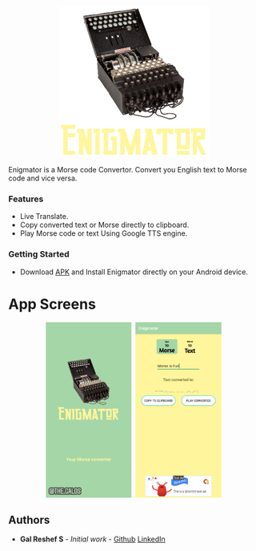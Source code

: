<p align="center">
<img src="https://raw.githubusercontent.com/galsreshef/Enigmator/master/app/src/main/res/drawable-mdpi/enigmator_main.png">
</p>

Enigmator is a Morse code Convertor.
Convert you English text to Morse code and vice versa.

### Features
- Live Translate.
- Copy converted text or Morse directly to clipboard.
- Play Morse code or text Using Google TTS engine.

### Getting Started
- Download [APK](https://github.com/galsreshef/Enigmator/raw/master/app/release/Enigmator_v1.1.apk) and Install Enigmator directly on your Android device.

# App Screens
<p align="center">
   <a><img src="https://github.com/galsreshef/Enigmator/blob/master/Screenshots/Screenshot_20201006-181243_Enigmator.jpg?raw=true" height="350"></a>&nbsp;
   <a><img src="https://github.com/galsreshef/Enigmator/blob/master/Screenshots/Screenshot_20201006-181226_Enigmator.jpg?raw=true" height="350" ></a>&nbsp; 
</p>


## Authors

* **Gal Reshef S** - *Initial work* - [Github](https://github.com/galsreshef) [LinkedIn](https://www.linkedin.com/in/gal-reshef-s-computer-science-software-developer/)
